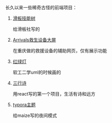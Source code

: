 长久以来一些稀奇古怪的前端项目：

1. [滑板技能树](https://chenzihong-gavin.github.io/skillTree/skateboarding/)

   给滑板社写的

2. [Arrivals救生设备大屏](https://chenzihong-gavin.github.io/skillTree/swimming/)

   在重庆做的救援设备的辅助网页，仅有展示功能

3. [红绿灯](https://chenzihong-gavin.github.io/skillTree/trafficLights/)

   软工二学uml的时候画的

4. [三行诗](https://chenzihong-gavin.github.io/skillTree/aCupofPoetry)

   用react写的第一个项目，生活有诗和远方

5. [typora主题](https://chenzihong-gavin.github.io/skillTree/maize-night)

   给maize写的夜间模式

